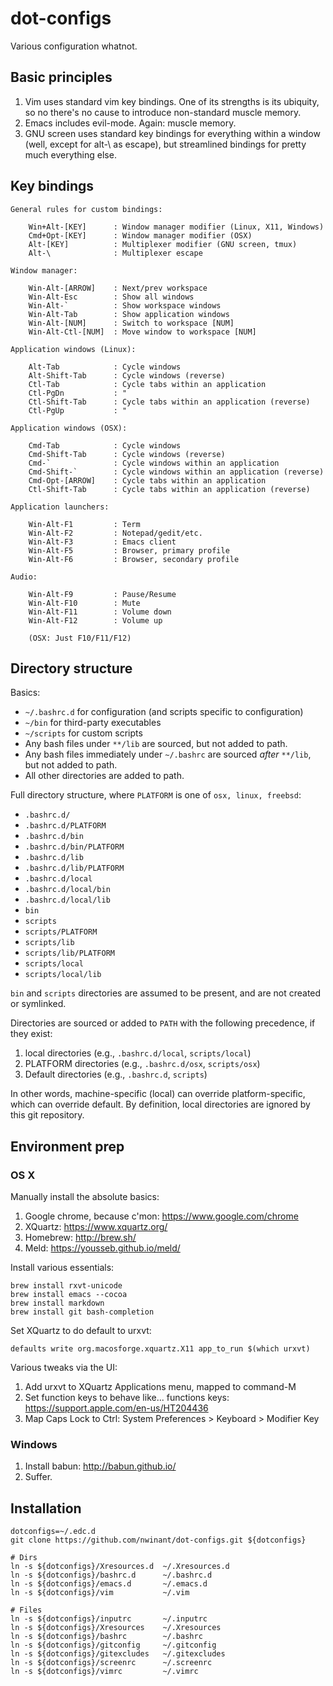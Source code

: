 dot-configs
===========

Various configuration whatnot.


Basic principles
----------------

1. Vim uses standard vim key bindings. One of its strengths is its ubiquity, so no there's no cause to introduce non-standard muscle memory.
2. Emacs includes evil-mode. Again: muscle memory.
3. GNU screen uses standard key bindings for everything within a window (well, except for alt-\ as escape), but streamlined bindings for pretty much everything else.


Key bindings
------------

```
General rules for custom bindings:

    Win+Alt-[KEY]      : Window manager modifier (Linux, X11, Windows)
    Cmd+Opt-[KEY]      : Window manager modifier (OSX)
    Alt-[KEY]          : Multiplexer modifier (GNU screen, tmux)
    Alt-\              : Multiplexer escape 

Window manager:

    Win-Alt-[ARROW]    : Next/prev workspace
    Win-Alt-Esc        : Show all windows
    Win-Alt-`          : Show workspace windows
    Win-Alt-Tab        : Show application windows
    Win-Alt-[NUM]      : Switch to workspace [NUM]
    Win-Alt-Ctl-[NUM]  : Move window to workspace [NUM]

Application windows (Linux):

    Alt-Tab            : Cycle windows
    Alt-Shift-Tab      : Cycle windows (reverse)
    Ctl-Tab            : Cycle tabs within an application
    Ctl-PgDn           : "
    Ctl-Shift-Tab      : Cycle tabs within an application (reverse)
    Ctl-PgUp           : "

Application windows (OSX):

    Cmd-Tab            : Cycle windows
    Cmd-Shift-Tab      : Cycle windows (reverse)
    Cmd-`              : Cycle windows within an application
    Cmd-Shift-`        : Cycle windows within an application (reverse)
    Cmd-Opt-[ARROW]    : Cycle tabs within an application
    Ctl-Shift-Tab      : Cycle tabs within an application (reverse)

Application launchers:

    Win-Alt-F1         : Term
    Win-Alt-F2         : Notepad/gedit/etc.
    Win-Alt-F3         : Emacs client
    Win-Alt-F5         : Browser, primary profile
    Win-Alt-F6         : Browser, secondary profile

Audio:

    Win-Alt-F9         : Pause/Resume
    Win-Alt-F10        : Mute
    Win-Alt-F11        : Volume down
    Win-Alt-F12        : Volume up
    
    (OSX: Just F10/F11/F12)
```


Directory structure
-------------------

Basics:

* `~/.bashrc.d` for configuration (and scripts specific to configuration)
* `~/bin` for third-party executables
* `~/scripts` for custom scripts
* Any bash files under `**/lib` are sourced, but not added to path.
* Any bash files immediately under `~/.bashrc` are sourced _after_ `**/lib`, but not added to path.
* All other directories are added to path.

Full directory structure, where `PLATFORM` is one of `osx, linux, freebsd`:

* `.bashrc.d/`
* `.bashrc.d/PLATFORM`
* `.bashrc.d/bin`
* `.bashrc.d/bin/PLATFORM`
* `.bashrc.d/lib`
* `.bashrc.d/lib/PLATFORM`
* `.bashrc.d/local`
* `.bashrc.d/local/bin`
* `.bashrc.d/local/lib`
* `bin`
* `scripts`
* `scripts/PLATFORM`
* `scripts/lib`
* `scripts/lib/PLATFORM`
* `scripts/local`
* `scripts/local/lib`

`bin` and `scripts` directories are assumed to be present, and are not created or symlinked.

Directories are sourced or added to `PATH` with the following precedence, if they exist:

1. local directories (e.g., `.bashrc.d/local`, `scripts/local`)
2. PLATFORM directories (e.g., `.bashrc.d/osx`, `scripts/osx`)
3. Default directories (e.g., `.bashrc.d`, `scripts`)

In other words, machine-specific (local) can override platform-specific, which can override default. By definition, local directories are ignored by this git repository.


Environment prep
-----------------

### OS X

Manually install the absolute basics:

1. Google chrome, because c'mon: https://www.google.com/chrome
2. XQuartz:   https://www.xquartz.org/
3. Homebrew:  http://brew.sh/
4. Meld:      https://yousseb.github.io/meld/

Install various essentials:

    brew install rxvt-unicode
    brew install emacs --cocoa
    brew install markdown
    brew install git bash-completion

Set XQuartz to do default to urxvt:

    defaults write org.macosforge.xquartz.X11 app_to_run $(which urxvt)

Various tweaks via the UI:

1. Add urxvt to XQuartz Applications menu, mapped to command-M
2. Set function keys to behave like... functions keys: https://support.apple.com/en-us/HT204436 
3. Map Caps Lock to Ctrl: System Preferences > Keyboard > Modifier Key


### Windows

1. Install babun: http://babun.github.io/
2. Suffer.


Installation
------------

    dotconfigs=~/.edc.d
    git clone https://github.com/nwinant/dot-configs.git ${dotconfigs}

    # Dirs
    ln -s ${dotconfigs}/Xresources.d  ~/.Xresources.d
    ln -s ${dotconfigs}/bashrc.d      ~/.bashrc.d
    ln -s ${dotconfigs}/emacs.d       ~/.emacs.d
    ln -s ${dotconfigs}/vim           ~/.vim

    # Files
    ln -s ${dotconfigs}/inputrc       ~/.inputrc
    ln -s ${dotconfigs}/Xresources    ~/.Xresources
    ln -s ${dotconfigs}/bashrc        ~/.bashrc
    ln -s ${dotconfigs}/gitconfig     ~/.gitconfig
    ln -s ${dotconfigs}/gitexcludes   ~/.gitexcludes
    ln -s ${dotconfigs}/screenrc      ~/.screenrc
    ln -s ${dotconfigs}/vimrc         ~/.vimrc


